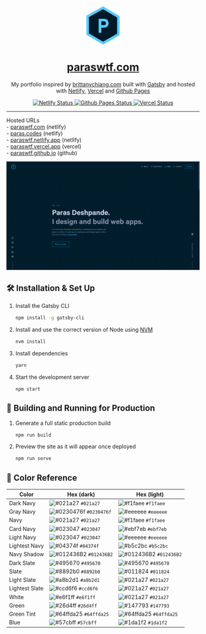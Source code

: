 <div align="center">
  <img alt="Logo" src="https://raw.githubusercontent.com/paraswtf/paraswtf.github.io/main/src/images/logo.png" width="100" />
</div>
<h1 align="center">
  <a href="https://paraswtf.com/" target="_blank">paraswtf.com</a>
</h1>
<p align="center">
  My portfolio inspired by <a href="https://brittanychiang.com" target="_blank">brittanychiang.com</a> built with <a href="https://www.gatsbyjs.org/" target="_blank">Gatsby</a> and hosted with <a href="https://www.netlify.com/" target="_blank">Netlify</a>, <a href="https://www.vercel.com/" target="_blank">Vercel</a> and <a href="https://pages.github.com/" target="_blank">Github Pages</a>
</p>
<p align="center">
  <a href="https://app.netlify.com/sites/paraswtf/deploys" target="_blank">
    <img src="https://api.netlify.com/api/v1/badges/7e180720-d4f7-405c-bdf8-8e35910e1aaa/deploy-status?branch=main" alt="Netlify Status" />
  </a>
  <a href="https://pages.github.com/" target="_blank">
    <img src="https://github.com/paraswtf/paraswtf.github.io/actions/workflows/gatsby.yml/badge.svg" alt="Github Pages Status" />
  </a>
  <a href="https://vercel.com/paraswtf/paraswtf" target="_blank">
    <img src="https://therealsujitk-vercel-badge.vercel.app/?app=paraswtf" alt="Vercel Status" />
  </a>
</p>

---

<p>
   Hosted URLs
   <br/>
   - <a href="https://paraswtf.com/" target="_blank">paraswtf.com</a> (netlify)
   <br/>
   - <a href="https://paras.codes/" target="_blank">paras.codes</a> (netlify)
   <br/>
   - <a href="https://paraswtf.netlify.app/" target="_blank">paraswtf.netlify.app</a> (netlify)
   <br/>
   - <a href="https://paraswtf.vercel.app/" target="_blank">paraswtf.vercel.app</a> (vercel)
   <br/>
   - <a href="https://paraswtf.github.io/" target="_blank">paraswtf.github.io</a> (github)
</p>

![demo](https://raw.githubusercontent.com/paraswtf/paraswtf.github.io/main/src/images/demo.png)

## 🛠 Installation & Set Up

1. Install the Gatsby CLI

   ```sh
   npm install -g gatsby-cli
   ```

2. Install and use the correct version of Node using [NVM](https://github.com/nvm-sh/nvm)

   ```sh
   nvm install
   ```

3. Install dependencies

   ```sh
   yarn
   ```

4. Start the development server

   ```sh
   npm start
   ```

## 🚀 Building and Running for Production

1. Generate a full static production build

   ```sh
   npm run build
   ```

1. Preview the site as it will appear once deployed

   ```sh
   npm run serve
   ```

## 🎨 Color Reference

| Color          | Hex (dark)                                                               | Hex (light)                                                              |
| -------------- | ------------------------------------------------------------------------ | ------------------------------------------------------------------------ |
| Dark Navy      | ![#021a27](https://via.placeholder.com/10/021a27?text=+) `#021a27`       | ![#f1faee](https://via.placeholder.com/10/f1faee?text=+) `#f1faee`       |
| Gray Navy      | ![#0230476f](https://via.placeholder.com/10/0230476f?text=+) `#0230476f` | ![#eeeeee](https://via.placeholder.com/10/eeeeee?text=+) `#eeeeee`       |
| Navy           | ![#021a27](https://via.placeholder.com/10/021a27?text=+) `#021a27`       | ![#f1faee](https://via.placeholder.com/10/f1faee?text=+) `#f1faee`       |
| Card Navy      | ![#023047](https://via.placeholder.com/10/023047?text=+) `#023047`       | ![#ebf7eb](https://via.placeholder.com/10/ebf7eb?text=+) `#ebf7eb`       |
| Light Navy     | ![#023047](https://via.placeholder.com/10/023047?text=+) `#023047`       | ![#eeeeee](https://via.placeholder.com/10/eeeeee?text=+) `#eeeeee`       |
| Lightest Navy  | ![#04374f](https://via.placeholder.com/10/04374f?text=+) `#04374f`       | ![#b5c2bc](https://via.placeholder.com/10/b5c2bc?text=+) `#b5c2bc`       |
| Navy Shadow    | ![#012436B2](https://via.placeholder.com/10/012436B2?text=+) `#012436B2` | ![#012436B2](https://via.placeholder.com/10/012436B2?text=+) `#012436B2` |
| Dark Slate     | ![#495670](https://via.placeholder.com/10/495670?text=+) `#495670`       | ![#495670](https://via.placeholder.com/10/495670?text=+) `#495670`       |
| Slate          | ![#8892b0](https://via.placeholder.com/10/8892b0?text=+) `#8892b0`       | ![#011824](https://via.placeholder.com/10/011824?text=+) `#011824`       |
| Light Slate    | ![#a8b2d1](https://via.placeholder.com/10/a8b2d1?text=+) `#a8b2d1`       | ![#021a27](https://via.placeholder.com/10/021a27?text=+) `#021a27`       |
| Lightest Slate | ![#ccd6f6](https://via.placeholder.com/10/ccd6f6?text=+) `#ccd6f6`       | ![#021a27](https://via.placeholder.com/10/021a27?text=+) `#021a27`       |
| White          | ![#e6f1ff](https://via.placeholder.com/10/e6f1ff?text=+) `#e6f1ff`       | ![#021a27](https://via.placeholder.com/10/021a27?text=+) `#021a27`       |
| Green          | ![#26d4ff](https://via.placeholder.com/10/26d4ff?text=+) `#26d4ff`       | ![#147793](https://via.placeholder.com/10/147793?text=+) `#147793`       |
| Green Tint     | ![#64ffda25](https://via.placeholder.com/10/64ffda25?text=+) `#64ffda25` | ![#64ffda25](https://via.placeholder.com/10/64ffda25?text=+) `#64ffda25` |
| Blue           | ![#57cbff](https://via.placeholder.com/10/57cbff?text=+) `#57cbff`       | ![#1da1f2](https://via.placeholder.com/10/1da1f2?text=+) `#1da1f2`       |

